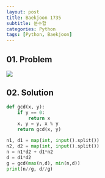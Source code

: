 ```yaml
---
layout: post
title: Baekjoon 1735
subtitle: 분수합
categories: Python
tags: [Python, Baekjoon]
---
```


## 01. Problem

<img src="https://github.com/WoojinJeonkr/WoojinJeonkr.github.io/blob/main/assets/images/post_image/baekjoon_1735.png?raw=true">

## 02. Solution

```Python
def gcd(x, y):
    if y == 0:
        return x
    x, y = y, x % y 
    return gcd(x, y)

n1, d1 = map(int, input().split())
n2, d2 = map(int, input().split())
n = n1*d2 + d1*n2
d = d1*d2
g = gcd(max(n,d), min(n,d))
print(n//g, d//g)
```
